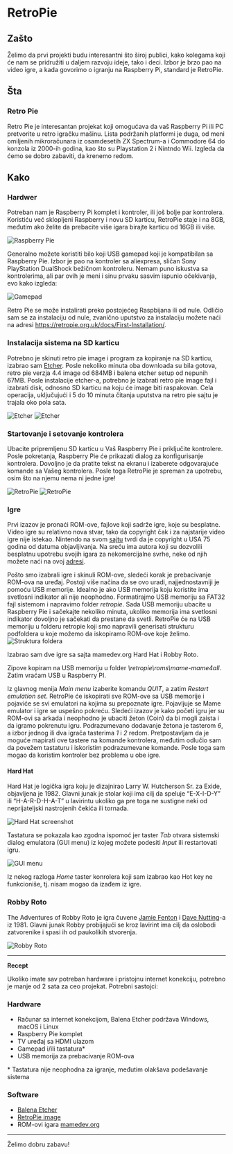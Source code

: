 
# RetroPie

## Zašto
Želimo da prvi projekti budu interesantni što široj publici, kako kolegama koji će nam se pridružiti u daljem razvoju ideje, tako i deci. Izbor je brzo pao na video igre, a kada govorimo o igranju na Raspberry Pi, standard je RetroPie.

## Šta
### Retro Pie
Retro Pie je interesantan projekat koji omogućava da vaš Raspberry Pi ili PC pretvorite u retro igračku mašinu. Lista podržanih platformi je duga, od meni omiljenih mikroračunara iz osamdesetih ZX Spectrum-a i Commodore 64 do konzola iz 2000-ih godina, kao što su Playstation 2 i Nintndo Wii. Izgleda da ćemo se dobro zabaviti, da krenemo redom.

## Kako

### Hardwer
Potreban nam je Raspberry Pi komplet i kontroler, ili još bolje par kontrolera. Koristiću već sklopljeni Raspberry i novu SD karticu, RetroPie staje i na 8GB, međutim ako želite da prebacite više igara birajte karticu od 16GB ili više.

![Raspberry Pie](images/01-RaspberryPie.jpg)

Generalno možete koristiti bilo koji USB gamepad koji je kompatibilan sa Raspberry Pie. Izbor je pao na kontroler sa aliexpresa, sličan Sony PlayStation DualShock bežičnom kontroleru. Nemam puno iskustva sa kontrolerima, ali par ovih je meni i sinu prvaku sasvim ispunio očekivanja, evo kako izgleda:

![Gamepad](images/04-Gamepad.jpg)

Retro Pie se može instalirati preko postojećeg Raspbijana ili od nule. Odličio sam se za instalaciju od nule, zvanično uputstvo za instalaciju možete naći na adresi https://retropie.org.uk/docs/First-Installation/.

### Instalacija sistema na SD karticu
Potrebno je skinuti retro pie image i program za kopiranje na SD karticu, izabrao sam [Etcher](https://www.balena.io/etcher/). Posle nekoliko minuta oba downloada su bila gotova, retro pie verzja 4.4 image od 684MB i balena etcher setup od nepunih 67MB. Posle instalacije etcher-a, potrebno je izabrati retro pie image fajl i izabrati disk, odnosno SD karticu na koju će image biti raspakovan. Cela operacija, uključujući i 5 do 10 minuta čitanja uputstva na retro pie sajtu je trajala oko pola sata.

![Etcher](images/03-Etcher.png)
![Etcher](images/04-Etcher.jpg)

### Startovanje i setovanje kontrolera
Ubacite pripremljenu SD karticu u Vaš Raspberry Pie i priključite kontrolere. Posle pokretanja, Raspberry Pie će prikazati dialog za konfigurisanje kontrolera. Dovoljno je da pratite tekst na ekranu i izaberete odgovarajuće komande sa Vašeg kontrolera. Posle toga RetroPie je spreman za upotrebu, osim što na njemu nema ni jedne igre!

![RetroPie](images/05-RetroPie.jpg)
![RetroPie](images/06-RetroPie.jpg)


### Igre
Prvi izazov je pronaći ROM-ove, fajlove koji sadrže igre, koje su besplatne. Video igre su relativno nova stvar, tako da copyright čak i za najstarije video igre nije istekao. Nintendo na svom [sajtu](https://www.nintendo.com/corp/legal.jsp) tvrdi da je copyright u USA 75 godina od datuma objavljivanja. Na sreću ima autora koji su dozvolili besplatnu upotrebu svojih igara za nekomercijalne svrhe, neke od njih možete naći na ovoj [adresi](https://www.mamedev.org/roms/).

Pošto smo izabrali igre i skinuli ROM-ove, sledeći korak je prebacivanje ROM-ova na uređaj. Postoji više načina da se ovo uradi, najjednostavniji je pomoću USB memorije. Idealno je ako USB memorija koju koristite ima svetlosni indikator ali nije neophodno. Formatirajmo USB memoriju sa FAT32 fajl sistemom i napravimo folder *retropie*. Sada USB memoriju ubacite u Raspberry Pie i sačekajte nekoliko minuta, ukoliko memorija ima svetlosni indikator dovoljno je sačekati da prestane da svetli. RetroPie će na USB memoriju u folderu retropie koji smo napravili generisati strukturu podfoldera u koje možemo da iskopiramo ROM-ove koje želimo.
![Struktura foldera](images/07-StrukturaFoldera.png)

Izabrao sam dve igre sa sajta mamedev.org Hard Hat i Robby Roto.

Zipove kopiram na USB memoriju u folder *\retropie\roms\mame-mame4all*. Zatim vraćam USB u Raspberry PI.

Iz glavnog menija *Main menu* izaberite komandu *QUIT*, a zatim *Restart emulation set*. RetroPie će iskopirati sve ROM-ove sa USB memorije i pojaviće se svi emulatori na kojima su prepoznate igre.
Pojavljuje se Mame emulator i igre se uspešno pokreću. Sledeći izazov je kako početi igru jer su ROM-ovi sa arkada i neophodno je ubaciti žeton (Coin) da bi mogli zaista i da igramo pokrenutu igru. Podrazumevano dodavanje žetona je tasterom *6*, a izbor jednog ili dva igrača tasterima *1* i *2* redom.  Pretpostavljam da je moguće mapirati ove tastere na komande kontrolera, međutim odlučio sam da povežem tastaturu i iskoristim podrazumevane komande. Posle toga sam mogao da koristim kontroler bez problema u obe igre.

#### Hard Hat
Hard Hat je logička igra koju je dizajnirao Larry W. Hutcherson Sr. za Exide, objavljena je 1982. Glavni junak je stolar koji ima cilj da speluje “E-X-I-D-Y” ili “H-A-R-D-H-A-T” u lavirintu ukoliko ga pre toga ne sustigne neki od neprijateljski nastrojenih čekića ili tornada.

![Hard Hat screenshot](images/09-HardHat.jpg)

Tastatura se pokazala kao zgodna ispomoć jer taster *Tab* otvara sistemski dialog emulatora (GUI menu) iz kojeg možete podesiti *Input* ili restartovati igru.

![GUI menu](images/08-GUI-menu.jpg)

Iz nekog razloga *Home* taster konrolera koji sam izabrao kao Hot key ne funkcioniše, tj. nisam mogao da izađem iz igre.

### Robby Roto
The Adventures of Robby Roto je igra čuvene [Jamie Fenton](https://en.wikipedia.org/wiki/Jamie_Fenton) i [Dave Nutting](https://en.wikipedia.org/wiki/Dave_Nutting)-a iz 1981. Glavni junak Robby probijajući se kroz lavirint ima cilj da oslobodi zatvorenike i spasi ih od paukolikih stvorenja.

![Robby Roto](images/10-RobbyRoto.jpg)


---
**Recept**

Ukoliko imate sav potreban hardware i pristojnu internet konekciju, potrebno je manje od 2 sata za ceo projekat. Potrebni sastojci:

### Hardware
- Računar sa internet konekcijom, Balena Etcher podržava Windows, macOS i Linux
- Raspberry Pie komplet
- TV uređaj sa HDMI ulazom
- Gamepad i/ili tastatura*
- USB memorija za prebacivanje ROM-ova

\* Tastatura nije neophodna za igranje, međutim olakšava podešavanje sistema

### Software
- [Balena Etcher](https://www.balena.io/etcher/)
- [RetroPie image](https://retropie.org.uk/download/)
- ROM-ovi igara [mamedev.org](https://www.mamedev.org/roms/)
---

Želimo dobru zabavu!